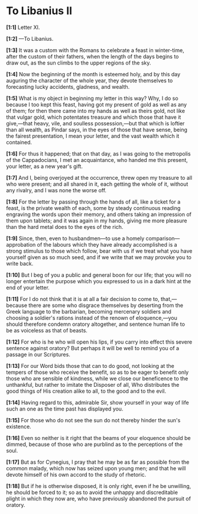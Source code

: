 # To Libanius II

**[1:1]** Letter XI.

**[1:2]** —To Libanius.

**[1:3]** It was a custom with the Romans to celebrate a feast in winter-time, after the custom of their fathers, when the length of the days begins to draw out, as the sun climbs to the upper regions of the sky.

**[1:4]** Now the beginning of the month is esteemed holy, and by this day auguring the character of the whole year, they devote themselves to forecasting lucky accidents, gladness, and wealth.

**[1:5]** What is my object in beginning my letter in this way? Why, I do so because I too kept this feast, having got my present of gold as well as any of them; for then there came into my hands as well as theirs gold, not like that vulgar gold, which potentates treasure and which those that have it give,—that heavy, vile, and soulless possession,—but that which is loftier than all wealth, as Pindar says, in the eyes of those that have sense, being the fairest presentation, I mean your letter, and the vast wealth which it contained.

**[1:6]** For thus it happened; that on that day, as I was going to the metropolis of the Cappadocians, I met an acquaintance, who handed me this present, your letter, as a new year's gift.

**[1:7]** And I, being overjoyed at the occurrence, threw open my treasure to all who were present; and all shared in it, each getting the whole of it, without any rivalry, and I was none the worse off.

**[1:8]** For the letter by passing through the hands of all, like a ticket for a feast, is the private wealth of each, some by steady continuous reading engraving the words upon their memory, and others taking an impression of them upon tablets; and it was again in my hands, giving me more pleasure than the hard metal does to the eyes of the rich.

**[1:9]** Since, then, even to husbandmen—to use a homely comparison—approbation of the labours which they have already accomplished is a strong stimulus to those which follow, bear with us if we treat what you have yourself given as so much seed, and if we write that we may provoke you to write back.

**[1:10]** But I beg of you a public and general boon for our life; that you will no longer entertain the purpose which you expressed to us in a dark hint at the end of your letter.

**[1:11]** For I do not think that it is at all a fair decision to come to, that,—because there are some who disgrace themselves by deserting from the Greek language to the barbarian, becoming mercenary soldiers and choosing a soldier's rations instead of the renown of eloquence,—you should therefore condemn oratory altogether, and sentence human life to be as voiceless as that of beasts.

**[1:12]** For who is he who will open his lips, if you carry into effect this severe sentence against oratory? But perhaps it will be well to remind you of a passage in our Scriptures.

**[1:13]** For our Word bids those that can to do good, not looking at the tempers of those who receive the benefit, so as to be eager to benefit only those who are sensible of kindness, while we close our beneficence to the unthankful, but rather to imitate the Disposer of all, Who distributes the good things of His creation alike to all, to the good and to the evil.

**[1:14]** Having regard to this, admirable Sir, show yourself in your way of life such an one as the time past has displayed you.

**[1:15]** For those who do not see the sun do not thereby hinder the sun's existence.

**[1:16]** Even so neither is it right that the beams of your eloquence should be dimmed, because of those who are purblind as to the perceptions of the soul.

**[1:17]** But as for Cynegius, I pray that he may be as far as possible from the common malady, which now has seized upon young men; and that he will devote himself of his own accord to the study of rhetoric.

**[1:18]** But if he is otherwise disposed, it is only right, even if he be unwilling, he should be forced to it; so as to avoid the unhappy and discreditable plight in which they now are, who have previously abandoned the pursuit of oratory.


